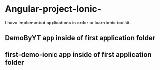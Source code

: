 # Angular-project-Ionic-

I have implemented applications in order to learn ionic toolkit.

## DemoByYT app inside of first application folder


## first-demo-ionic app inside of first application folder